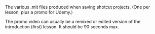 The various .mlt files produced when saving shotcut projects. (One per lesson, plus a promo for Udemy.) 

The promo video can usually be a remixed or edited version of the introduction (first) lesson. It should be 90 seconds max.